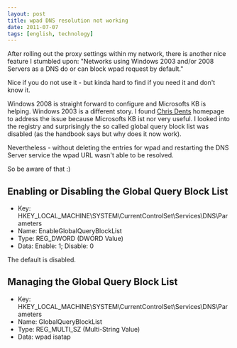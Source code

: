 ```yaml
---
layout: post
title: wpad DNS resolution not working
date: 2011-07-07
tags: [english, technology]
---
```


After rolling out the proxy settings within my network, there is another nice feature I stumbled upon: "Networks using Windows 2003 and/or 2008 Servers as a DNS do or can block wpad request by default." 

Nice if you do not use it - but kinda hard to find if you need it and don't know it. 

Windows 2008 is straight forward to configure and Microsofts KB is helping. Windows 2003 is a different story. I found [Chris Dents](http://www.indented.co.uk/index.php/2009/05/21/windows-2003-dns-global-query-block-list/) homepage to address the issue because Microsofts KB ist nor very useful. I looked into the registry and surprisingly the so called global query block list was disabled (as the handbook says but why does it now work). 

Nevertheless - without deleting the entries for wpad and restarting the DNS Server service the wpad URL wasn't able to be resolved.

So be aware of that :)

## Enabling or Disabling the Global Query Block List

* Key: HKEY_LOCAL_MACHINE\SYSTEM\CurrentControlSet\Services\DNS\Parameters
* Name: EnableGlobalQueryBlockList
* Type: REG_DWORD (DWORD Value)
* Data: Enable: 1; Disable: 0

The default is disabled.

## Managing the Global Query Block List

* Key: HKEY_LOCAL_MACHINE\SYSTEM\CurrentControlSet\Services\DNS\Parameters
* Name: GlobalQueryBlockList
* Type: REG_MULTI_SZ (Multi-String Value)
* Data: wpad isatap